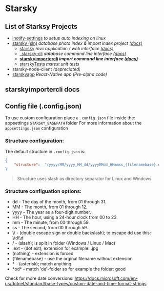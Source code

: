 # Starsky
## List of Starksy Projects
 - [inotify-settings](../../inotify-settings) _to setup auto indexing on linux_
 - [starsky (sln)](../../starsky) _database photo index & import index project [(docs)](../../starsky/readme.md)_
   - [starsky](../../starsky/starsky)  _mvc application / web interface [(docs)](../../starsky/starsky/readme.md)_
   - _[starsky-cli](../../starsky/starsky-cli)  _database command line interface [(docs)](../../starsky/starsky-cli/readme.md)_
   - __[starskyimportercli](../../starsky/starskyimportercli)  _import command line interface [(docs)](../../starsky/starskyimportercli/readme.md)___
   - [starskyTests](../../starsky/starskyTests)  _mstest unit tests_
 - starsky-node-client  _(depreciated)_
 - [starskyapp](../../starskyapp) _React-Native app (Pre-alpha code)_

## starskyimportercli docs


## Config file (.config.json)
To use custom configuration place a `.config.json` file inside the: appsettings `STARSKY_BASEPATH` folder
For more information about the `appsettings.json` configuration

### Structure configuration:
The default structure in `.config.json` is:
```json
{
	"structure":  "/yyyy/MM/yyyy_MM_dd/yyyyMMdd_HHmmss_{filenamebase}.ext"
}
```
>   Structure uses slash as directory separator for Linux and Windows

### Structure configuation options:

- dd 	 -   The day of the month, from 01 through 31.
- MM 	 -   The month, from 01 through 12.
- yyyy 	-    The year as a four-digit number.
- HH 	 -   The hour, using a 24-hour clock from 00 to 23.
- mm 	 -   The minute, from 00 through 59.
- ss 	 -   The second, from 00 through 59.
- \\\     -      (double escape sign or double backslash); to escape dd use this: \\\d\\\d
- /     -       (slash); is split in folder (Windows / Linux / Mac)
- .ext   -       (dot ext); extension for example: .jpg
- (nothing)  -   extension is forced
- {filenamebase} - use the orginal filename without extension
- \*      -     (asterisk); match anything
- \*od\*    -    match 'de'-folder so for example the folder: good

Check for more date conversions:
https://docs.microsoft.com/en-us/dotnet/standard/base-types/custom-date-and-time-format-strings
